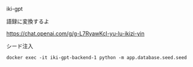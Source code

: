 iki-gpt

語録に変換するよ

https://chat.openai.com/g/g-L7RyawKcI-yu-lu-ikizi-yin

シード注入

```
docker exec -it iki-gpt-backend-1 python -m app.database.seed.seed
```

